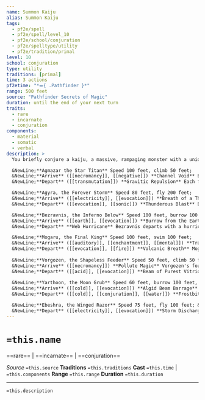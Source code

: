```yaml
---
name: Summon Kaiju
alias: Summon Kaiju
tags:
  - pf2e/spell
  - pf2e/spell/level_10
  - pf2e/school/conjuration
  - pf2e/spelltype/utility
  - pf2e/tradition/primal
level: 10
school: conjuration
type: utility
traditions: [primal]
time: 3 actions
pf2etime: "*⬽{ .Pathfinder }*"
range: 500 feet
source: "Pathfinder Secrets of Magic"
duration: until the end of your next turn
traits:
  - rare
  - incarnate
  - conjuration
components:
  - material
  - somatic
  - verbal
description: >
  You briefly conjure a kaiju, a massive, rampaging monster with a unique name and legendary reputation. It rises from its secluded lair to annihilate your foes. The summoned kaiju occupies the space of a Gargantuan creature. When you Cast this Spell, choose one of the kaiju below to summon.

  &NewLine;**Agmazar the Star Titan** Speed 100 feet, climb 50 feet;
  &NewLine;**Arrive** ([[necromancy]], [[negative]]) **Channel Void** Each foe in a 100-foot emanation takes 16d8 negative damage with a basic Fortitude save;
  &NewLine;**Depart** ([[transmutation]]) **Gravitic Repulsion** Each foe in a 50-foot emanation is pushed 100 feet away unless it succeeds at a Fortitude save.

  &NewLine;**Agyra, the Forever Storm** Speed 80 feet, fly 200 feet;
  &NewLine;**Arrive** ([[electricity]], [[evocation]]) **Breath of a Thousand Storms** Agyra shoots two 1,200-foot lines of electricity, one from each of her heads. The lines can't overlap. Each creature along one of the lines takes 6d12 electricity damage with a basic Reflex save. On a failure, the creature is also [[Slowed]] 1 for 1 round (or for 1 minute on a critical failure);
  &NewLine;**Depart** ([[evocation]], [[sonic]]) **Thunderous Blast** Each creature within a 100-foot emanation takes 6d10 sonic damage with a basic Reflex save, and is also knocked [[Prone]] on a failed save.

  &NewLine;**Bezravnis, the Inferno Below** Speed 100 feet, burrow 100 feet;
  &NewLine;**Arrive** ([[earth]], [[evocation]]) **Burrow from the Earth's Heart** Bezravnis explodes from the ground where it was summoned, causing all creatures in a 50-foot emanation to take 8d12 bludgeoning damage with a basic Reflex save. This potentially collapses structures with the collapse effect of the [[Earthquake]] spell, except there is no chance of falling into a fissure;
  &NewLine;**Depart** **Web Hurricane** Bezravnis departs with a hurricane of webbing. All creatures within a 50-foot emanation must succeed at a Reflex save or take a -20-foot circumstance penalty to its Speeds until it Escapes (or is [[Immobilized]] until it escapes on a critical failure). The Escape DC is your spell DC.

  &NewLine;**Mogaru, the Final King** Speed 100 feet, swim 100 feet;
  &NewLine;**Arrive** ([[auditory]], [[enchantment]], [[mental]]) **Trance of the King's Melody** Mogaru manifests with a burst of the song that summoned him, requiring all foes within 60 feet who can hear him to attempt a Will save, leaving them [[Stunned]] 3 on a failure; 
  &NewLine;**Depart** ([[evocation]], [[fire]]) **Volcanic Breath** Mogaru unleashes his scorching breath in a 120-foot cone. Each creature in the area takes 10d6 fire damage with a basic Reflex save. On a failure, it also takes 4d6 persistent fire damage.
  
  &NewLine;**Vorgozen, the Shapeless Feeder** Speed 50 feet, climb 50 feet, swim 100 feet;
  &NewLine;**Arrive** ([[necromancy]]) **Pollute Magic** Vorgozen's foul presence pollutes magic around her. Each of your enemies within a 60-foot emanation that are under the effects of a spell must attempt a Fortitude save. On a failure, the creature is [[Sickened]] 2. Any of your enemies that Casts a Spell within 60 feet of Vorgozen must attempt a Fortitude save with the same effects unless it's already sickened;
  &NewLine;**Depart** ([[acid]], [[evocation]]) **Beam of Purest Vitriol** Each creature in a 1,200-foot line takes 10d6 acid damage and 10d6 bludgeoning damage with a basic Fortitude save.
  
  &NewLine;**Yarthoon, the Moon Grub** Speed 60 feet, burrow 100 feet, fly 100 feet, swim 100 feet;
  &NewLine;**Arrive** ([[cold]], [[evocation]]) **Algid Beam Barrage** Yarthoon fires countless beams, targeting each of your enemies within 200 feet of it. The beams deal 10d6 cold damage with a basic Reflex save;
  &NewLine;**Depart** ([[cold]], [[conjuration]], [[water]]) **Frostbite Mist** Chilling mist surges out in a 100‑foot burst centered on Yarthoon and remains for 1 minute. This mist has the effects of [[Obscuring Mist]], plus any creature within the area at the end of its turn take 5d6 cold damage with a basic Fortitude save.

  &NewLine;**Ebeshra, the Winged Razor** Speed 75 feet, fly 100 feet; &NewLine;**Arrive** ([[conjuration]], [[teleportation]]) **Planar Draw** Each foe in a 100-foot emanation is pulled 50 feet towards the center, unless it succeeds at a Fortitude save. Creatures that fail and reach the center take 10d6 bludgeoning damage;
  &NewLine;**Depart** ([[electricity]], [[evocation]]) **Storm Discharge** Each foe in a 240-foot line takes 12d8 electricity damage with a basic Reflex save.
---
```

# `=this.name`
==rare== | ==incarnate== | ==conjuration==

*Source* `=this.source`
**Traditions** `=this.traditions`
**Cast** `=this.time` | `=this.components`
**Range** `=this.range`
**Duration** `=this.duration`

***
`=this.description`